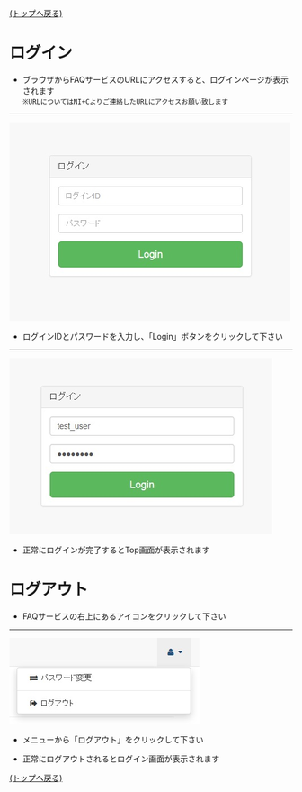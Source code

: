 [(トップへ戻る)](../)
# ログイン
- ブラウザからFAQサービスのURLにアクセスすると、ログインページが表示されます  
``※URLについてはNI+Cよりご連絡したURLにアクセスお願い致します``

------------------------------------
![1](../img/login/login_1.jpg)

- ログインIDとパスワードを入力し、「Login」ボタンをクリックして下さい

------------------------------------
![2](../img/login/login_2.JPG)

- 正常にログインが完了するとTop画面が表示されます

# ログアウト
- FAQサービスの右上にあるアイコンをクリックして下さい

------------------------------------
![3](../img/login/login_3.jpg)

- メニューから「ログアウト」をクリックして下さい

- 正常にログアウトされるとログイン画面が表示されます


[(トップへ戻る)](../)